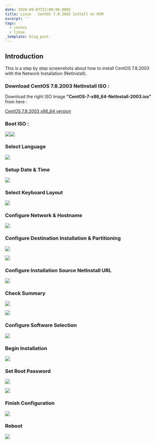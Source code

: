 ```yaml
---
date: 2020-09-07T22:00:00.000Z
title: Linux - CentOS 7.8.2003 Install on KVM
excerpt: ''
tags:
  - centos
  - linux
_template: blog_post
---
```




## Introduction

This is a step by step screenshots about how to install CentOS 7.8.2003 with the Network Installation (NetInstall).

### Download CentOS 7.8.2003 NetInstall ISO :

Download the right ISO Image **"CentOS-7-x86_64-NetInstall-2003.iso"** from here :

[CentOS 7.8.2003 x86_64 version](http://isoredirect.centos.org/centos/7/isos/x86_64/ "CentOS 7.8.2003 x86_64 version")

### Boot ISO :

![](/images/boot_iso_7-8-2003.gif)![](/images/1_welcome_languages.png)

### Select Language

![](/images/2_summary.png)

### Setup Date & Time

![](/images/3_date_time.png)

### Select Keyboard Layout

![](/images/4_keyboard.png)

### Configure Network & Hostname

![](/images/5_network_hostname.png)

### Configure Destination Installation & Partitioning

![](/images/6_partitionning1.png)

![](/images/6_partitionning2.png)

### Configure Installation Source NetInstall URL

![](/images/7_installation_source.png)

### Check Summary

![](/images/8_summary1.png)

![](/images/8_summary2.png)

### Configure Software Selection

![](/images/9_software_selection.png)

### Begin Installation

![](/images/10_begin_installation.png)

### Set Root Password

![](/images/11_set_root_password.png)

![](/images/11_set_root_password2.png)

### Finish Configuration

![](/images/12_finish_configuration.png)

### Reboot

![](/images/13_reboot.png)
